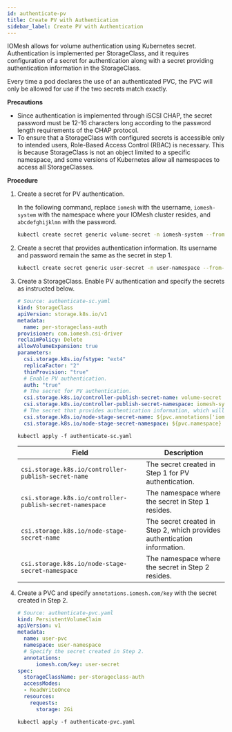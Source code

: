 ```yaml
---
id: authenticate-pv
title: Create PV with Authentication 
sidebar_label: Create PV with Authentication  
---
```


IOMesh allows for volume authentication using Kubernetes secret. Authentication is implemented per StorageClass, and it requires configuration of a secret for authentication along with a secret providing authentication information in the StorageClass. 

Every time a pod declares the use of an authenticated PVC, the PVC will only be allowed for use if the two secrets match exactly.

**Precautions**
- Since authentication is implemented through iSCSI CHAP, the secret password must be 12-16 characters long according to the password length requirements of the CHAP protocol.
- To ensure that a StorageClass with configured secrets is accessible only to intended users, Role-Based Access Control (RBAC) is necessary. This is because StorageClass is not an object limited to a specific namespace, and some versions of Kubernetes allow all namespaces to access all StorageClasses.

**Procedure**
1. Create a secret for PV authentication.

    In the following command, replace `iomesh` with the username, `iomesh-system` with the namespace where your IOMesh cluster resides, and `abcdefghijklmn` with the password.

    ```bash
    kubectl create secret generic volume-secret -n iomesh-system --from-literal=username=iomesh --from-literal=password=abcdefghijklmn
    ```
2. Create a secret that provides authentication information. Its username and password remain the same as the secret in step 1.

    ```bash
    kubectl create secret generic user-secret -n user-namespace --from-literal=username=iomesh --from-literal=password=abcdefghijklmn
    ```
3. Create a StorageClass. Enable PV authentication and specify the secrets as instructed below.
    ```yaml
    # Source: authenticate-sc.yaml
    kind: StorageClass
    apiVersion: storage.k8s.io/v1
    metadata:
      name: per-storageclass-auth
    provisioner: com.iomesh.csi-driver 
    reclaimPolicy: Delete
    allowVolumeExpansion: true
    parameters:
      csi.storage.k8s.io/fstype: "ext4"
      replicaFactor: "2"
      thinProvision: "true"
      # Enable PV authentication.
      auth: "true" 
      # The secret for PV authentication.
      csi.storage.k8s.io/controller-publish-secret-name: volume-secret 
      csi.storage.k8s.io/controller-publish-secret-namespace: iomesh-system
      # The secret that provides authentication information, which will be fetched from the `annotation` field of the PVC.
      csi.storage.k8s.io/node-stage-secret-name: ${pvc.annotations['iomesh.com/key']}
      csi.storage.k8s.io/node-stage-secret-namespace: ${pvc.namespace}
    ```
    ```shell
    kubectl apply -f authenticate-sc.yaml
    ```
    |Field|Description|
    |---|---|
    |`csi.storage.k8s.io/controller-publish-secret-name`| The secret created in Step 1 for PV authentication.|
    |`csi.storage.k8s.io/controller-publish-secret-namespace`|The namespace where the secret in Step 1 resides.|
    |`csi.storage.k8s.io/node-stage-secret-name`|The secret created in Step 2, which provides authentication information. |
    |`csi.storage.k8s.io/node-stage-secret-namespace`|The namespace where the secret in Step 2 resides.|

4. Create a PVC and specify `annotations.iomesh.com/key` with the secret created in Step 2.
    ```yaml
    # Source: authenticate-pvc.yaml
    kind: PersistentVolumeClaim
    apiVersion: v1
    metadata:
      name: user-pvc
      namespace: user-namespace
      # Specify the secret created in Step 2.
      annotations:
          iomesh.com/key: user-secret
    spec:
      storageClassName: per-storageclass-auth
      accessModes:
      - ReadWriteOnce
      resources:
        requests:
          storage: 2Gi
    ```
    ```shell
    kubectl apply -f authenticate-pvc.yaml
    ```